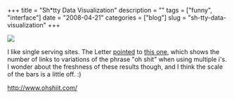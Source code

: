 +++
title = "Sh*tty Data Visualization"
description = ""
tags = ["funny", "interface"]
date = "2008-04-21"
categories = ["blog"]
slug = "sh-tty-data-visualization"
+++



  <div class="notebook-screenshot"><a href="http://www.ohshiit.com/"><img src="/media/bluga/wt480cd52a3dcc6.jpg"/></a></div><p>I like single serving sites. The Letter <a href="http://theletter.co.uk/index/3668/oh_shiiiiiit/full">pointed</a> to <a href="http://www.ohshiit.com/">this one</a>, which shows the number of links to variations of the phrase "oh shit" when using multiple i's. I wonder about the freshness of these results though, and I think the scale of the bars is a little off. :)</p>
    
  <a href="http://www.ohshiit.com/">http://www.ohshiit.com/</a>
